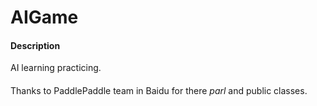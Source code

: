 # AIGame

#### Description
AI learning practicing.

#### 
Thanks to PaddlePaddle team in Baidu for there  _parl_ and public classes.
